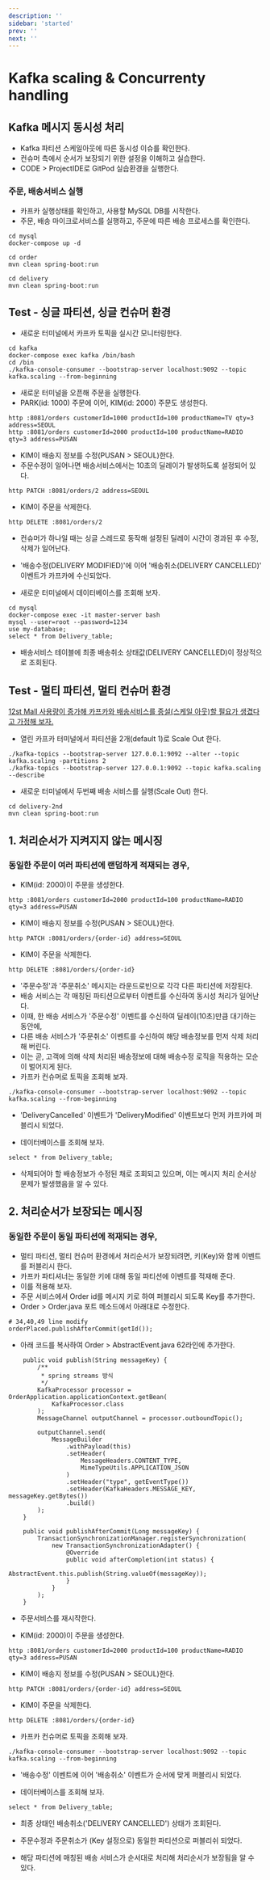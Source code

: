 ```yaml
---
description: ''
sidebar: 'started'
prev: ''
next: ''
---
```


# Kafka scaling & Concurrenty handling

## Kafka 메시지 동시성 처리

- Kafka 파티션 스케일아웃에 따른 동시성 이슈를 확인한다.
- 컨슈머 측에서 순서가 보장되기 위한 설정을 이해하고 실습한다.
- CODE > ProjectIDE로 GitPod 실습환경을 실행한다.


### 주문, 배송서비스 실행

- 카프카 실행상태를 확인하고, 사용할 MySQL DB를 시작한다.
- 주문, 배송 마이크로서비스를 실행하고, 주문에 따른 배송 프로세스를 확인한다.
```
cd mysql
docker-compose up -d

cd order
mvn clean spring-boot:run

cd delivery
mvn clean spring-boot:run
```


## Test - 싱글 파티션, 싱글 컨슈머 환경

- 새로운 터미널에서 카프카 토픽을 실시간 모니터링한다.
```
cd kafka
docker-compose exec kafka /bin/bash
cd /bin
./kafka-console-consumer --bootstrap-server localhost:9092 --topic kafka.scaling --from-beginning
```

- 새로운 터미널을 오픈해 주문을 실행한다.
- PARK(id: 1000) 주문에 이어, KIM(id: 2000) 주문도 생성한다.
```
http :8081/orders customerId=1000 productId=100 productName=TV qty=3 address=SEOUL
http :8081/orders customerId=2000 productId=100 productName=RADIO qty=3 address=PUSAN
```

- KIM이 배송지 정보를 수정(PUSAN > SEOUL)한다.
- 주문수정이 일어나면 배송서비스에서는 10초의 딜레이가 발생하도록 설정되어 있다.
```
http PATCH :8081/orders/2 address=SEOUL
```

- KIM이 주문을 삭제한다.
```
http DELETE :8081/orders/2
```

- 컨슈머가 하나일 때는 싱글 스레드로 동작해 설정된 딜레이 시간이 경과된 후 수정,삭제가 일어난다. 
- '배송수정(DELIVERY MODIFIED)'에 이어 '배송취소(DELIVERY CANCELLED)' 이벤트가 카프카에 수신되었다. 

- 새로운 터미널에서 데이터베이스를 조회해 보자.
```
cd mysql
docker-compose exec -it master-server bash
mysql --user=root --password=1234
use my-database;
select * from Delivery_table;
```
- 배송서비스 테이블에 최종 배송취소 상태값(DELIVERY CANCELLED)이 정상적으로 조회된다.


## Test - 멀티 파티션, 멀티 컨슈머 환경


<u>12st Mall 사용량이 증가해 카프카와 배송서비스를 증설(스케일 아웃)할 필요가 생겼다고 가정해 보자. </u>


- 열린 카프카 터미널에서 파티션을 2개(default 1)로 Scale Out 한다.
```
./kafka-topics --bootstrap-server 127.0.0.1:9092 --alter --topic kafka.scaling -partitions 2
./kafka-topics --bootstrap-server 127.0.0.1:9092 --topic kafka.scaling --describe
```

- 새로운 터미널에서 두번째 배송 서비스를 실행(Scale Out) 한다.
```
cd delivery-2nd
mvn clean spring-boot:run
```

## 1. 처리순서가 지켜지지 않는 메시징
### 동일한 주문이 여러 파티션에 랜덤하게 적재되는 경우, 

- KIM(id: 2000)이 주문을 생성한다.
```
http :8081/orders customerId=2000 productId=100 productName=RADIO qty=3 address=PUSAN
```

- KIM이 배송지 정보를 수정(PUSAN > SEOUL)한다.
```
http PATCH :8081/orders/{order-id} address=SEOUL
```

- KIM이 주문을 삭제한다.
```
http DELETE :8081/orders/{order-id}
```

- '주문수정'과 '주문취소' 메시지는 라운드로빈으로 각각 다른 파티션에 저장된다. 
- 배송 서비스는 각 매칭된 파티션으로부터 이벤트를 수신하여 동시성 처리가 일어난다.
- 이때, 한 배송 서비스가 '주문수정' 이벤트를 수신하여 딜레이(10초)만큼 대기하는 동안에,
- 다른 배송 서비스가 '주문취소' 이벤트를 수신하여 해당 배송정보를 먼저 삭제 처리해 버린다.
- 이는 곧, 고객에 의해 삭제 처리된 배송정보에 대해 배송수정 로직을 적용하는 모순이 벌어지게 된다. 
- 카프카 컨슈머로 토픽을 조회해 보자.
```
./kafka-console-consumer --bootstrap-server localhost:9092 --topic kafka.scaling --from-beginning
```
- 'DeliveryCancelled' 이벤트가 'DeliveryModified' 이벤트보다 먼저 카프카에 퍼블리시 되었다. 

- 데이터베이스를 조회해 보자.
```
select * from Delivery_table;
```
- 삭제되어야 할 배송정보가 수정된 채로 조회되고 있으며, 이는 메시지 처리 순서상 문제가 발생했음을 알 수 있다. 


## 2. 처리순서가 보장되는 메시징
### 동일한 주문이 동일 파티션에 적재되는 경우, 

- 멀티 파티션, 멀티 컨슈머 환경에서 처리순서가 보장되려면, 키(Key)와 함께 이벤트를 퍼블리시 한다.
- 카프카 파티셔너는 동일한 키에 대해 동일 파티션에 이벤트를 적재해 준다.
- 이를 적용해 보자.
- 주문 서비스에서 Order id를 메시지 키로 하여 퍼블리시 되도록 Key를 추가한다.
- Order > Order.java 포트 메소드에서 아래대로 수정한다.
```
# 34,40,49 line modify
orderPlaced.publishAfterCommit(getId());
```

- 아래 코드를 복사하여 Order > AbstractEvent.java 62라인에 추가한다.
```
    public void publish(String messageKey) {
        /**
         * spring streams 방식
         */
        KafkaProcessor processor = OrderApplication.applicationContext.getBean(
            KafkaProcessor.class
        );
        MessageChannel outputChannel = processor.outboundTopic();
 
        outputChannel.send(
            MessageBuilder
                .withPayload(this)
                .setHeader(
                    MessageHeaders.CONTENT_TYPE,
                    MimeTypeUtils.APPLICATION_JSON
                )
                .setHeader("type", getEventType())
                .setHeader(KafkaHeaders.MESSAGE_KEY, messageKey.getBytes())
                .build()
        );
    }

    public void publishAfterCommit(Long messageKey) {
        TransactionSynchronizationManager.registerSynchronization(
            new TransactionSynchronizationAdapter() {
                @Override
                public void afterCompletion(int status) {
                    AbstractEvent.this.publish(String.valueOf(messageKey));
                }
            }
        );
    }
```
- 주문서비스를 재시작한다. 

- KIM(id: 2000)이 주문을 생성한다.
```
http :8081/orders customerId=2000 productId=100 productName=RADIO qty=3 address=PUSAN
```

- KIM이 배송지 정보를 수정(PUSAN > SEOUL)한다.
```
http PATCH :8081/orders/{order-id} address=SEOUL
```

- KIM이 주문을 삭제한다.
```
http DELETE :8081/orders/{order-id}
```

- 카프카 컨슈머로 토픽을 조회해 보자.
```
./kafka-console-consumer --bootstrap-server localhost:9092 --topic kafka.scaling --from-beginning
```
- '배송수정' 이벤트에 이어 '배송취소' 이벤트가 순서에 맞게 퍼블리시 되었다. 

- 데이터베이스를 조회해 보자.
```
select * from Delivery_table;
```
- 최종 상태인 배송취소('DELIVERY CANCELLED') 상태가 조회된다.


- 주문수정과 주문취소가 (Key 설정으로) 동일한 파티션으로 퍼블리쉬 되었다. 
- 해당 파티션에 매칭된 배송 서비스가 순서대로 처리해 처리순서가 보장됨을 알 수 있다.